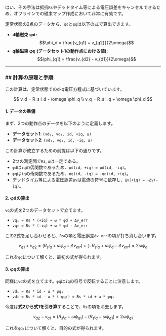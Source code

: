 はい、その手法は抵抗`Rs`やデッドタイム等による電圧誤差をキャンセルできるため、オフラインでの磁束マップ作成において非常に有効です。

定常状態の2点のデータから、`φd`と`φq`は以下の式で算出できます。

* **d軸磁束 φd:**
    $$\phi_d = \frac{v_{q1} + v_{q2}}{2\omega}$$
* **q軸磁束 φq (データセット1の動作点における値):**
    $$\phi_{q1} = \frac{v_{d2} - v_{d1}}{2\omega}$$

---
### ## 計算の原理と手順

この計算は、定常状態でのd-q電圧方程式に基づいています。

$$
v_d = R_s i_d - \omega \phi_q \\
v_q = R_s i_q + \omega \phi_d
$$

#### 1. データの準備
まず、2つの動作点のデータを以下のように定義します。

* **データセット1**: `(vd₁, vq₁, id, +iq, ω)`
* **データセット2**: `(vd₂, vq₂, id, -iq, ω)`

この計算が成立するための前提は以下の通りです。
* 2つの測定間で`Rs`, `ω`は一定である。
* `φd`は`iq`の偶関数であるため、`φd(id, +iq) = φd(id, -iq)`。
* `φq`は`iq`の奇関数であるため、`φq(id, -iq) = -φq(id, +iq)`。
* デッドタイム等による電圧誤差`Δv`は電流の符号に依存し、`Δv(+iq) = -Δv(-iq)`。

#### 2. φdの算出
`vq`の式を2つのデータセットで立てます。

* `vq₁ = Rs * (+iq) + ω * φd + Δv_err`
* `vq₂ = Rs * (-iq) + ω * φd - Δv_err`

この2式を足し合わせると、`Rs`の項と電圧誤差`Δv_err`の項が打ち消し合います。

$$v_{q1} + v_{q2} = (R_s i_q + \omega\phi_d + \Delta v_{err}) + (-R_s i_q + \omega\phi_d - \Delta v_{err}) = 2\omega\phi_d$$

これを`φd`について解くと、最初の式が得られます。

#### 3. φqの算出
同様に`vd`の式を立てます。`φq`は`iq`の符号で反転することに注意します。

* `vd₁ = Rs * id - ω * φq₁`
* `vd₂ = Rs * id - ω * (-φq₁) = Rs * id + ω * φq₁`

今度は**式2から式1を引き算**することで、`Rs`の項を消去します。

$$v_{d2} - v_{d1} = (R_s i_d + \omega\phi_{q1}) - (R_s i_d - \omega\phi_{q1}) = 2\omega\phi_{q1}$$

これを`φq₁`について解くと、目的の式が得られます。